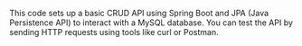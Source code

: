 This code sets up a basic CRUD API using Spring Boot and JPA (Java Persistence API) to interact with a MySQL database. You can test the API by sending HTTP requests using tools like curl or Postman.

